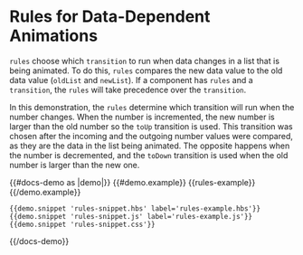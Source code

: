 # Rules for Data-Dependent Animations

`rules` choose which `transition` to run when data changes in a list that is being animated. To do this, `rules` compares the new data value to the old data value (`oldList` and `newList`). If a component has `rules` and a `transition`, the `rules` will take precedence over the `transition`. 

In this demonstration, the `rules` determine which transition will run when the number changes. When the number is incremented, the new number is larger than the old number so the `toUp` transition is used. This transition was chosen after the incoming and the outgoing number values were compared, as they are the data in the list being animated. The opposite happens when the number is decremented, and the `toDown` transition is used when the old number is larger than the new one. 

{{#docs-demo as |demo|}}
    {{#demo.example}}
      {{rules-example}}
    {{/demo.example}}

    {{demo.snippet 'rules-snippet.hbs' label='rules-example.hbs'}}
    {{demo.snippet 'rules-snippet.js' label='rules-example.js'}}
    {{demo.snippet 'rules-snippet.css'}}
{{/docs-demo}}

